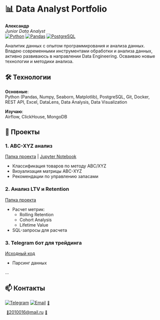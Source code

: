 <!--
**Asahi-UX/Asahi-UX** is a ✨ _special_ ✨ repository because its `README.md` (this file) appears on your GitHub profile.

Here are some ideas to get you started:

- 🔭 I’m currently working on ...
- 🌱 I’m currently learning ...

-->
# 📊 Data Analyst Portfolio 
**Александр**  
*Junior Data Analyst*  
[![Python](https://img.shields.io/badge/Python-3.10+-blue?logo=python)](https://python.org)
[![Pandas](https://img.shields.io/badge/Pandas-2.0+-orange)](https://pandas.pydata.org)
[![PostgreSQL](https://img.shields.io/badge/PostgreSQL-15+-blue?logo=postgresql)](https://postgresql.org)

Аналитик данных с опытом программирования и анализа данных. Владею современными инструментами обработки и анализа данных, активно развиваюсь в направлении Data Engineering. Осваиваю новые технологии и методики анализа.

## 🛠 Технологии
**Основные**:  
Python (Pandas, Numpy, Seaborn, Matplotlib), PostgreSQL, Git, Docker, REST API, Excel, DataLens, Data Analysis, Data Visualization

**Изучаю**:  
Airflow, ClickHouse, MongoDB
<!--
**Инструменты**:  
Jira, Confluence, Excel, Linux
-->
## 🚀 Проекты

### 1. ABC-XYZ анализ
[Папка проекта](/abc-xyz) | [Jupyter Notebook](/abc-xyz/notebooks/analysis.ipynb)
- Классификация товаров по методу ABC/XYZ
- Визуализация матрицы ABC-XYZ
- Рекомендации по управлению запасами

### 2. Анализ LTV и Retention
[Папка проекта](/ltv-retention)
- Расчет метрик:
  - Rolling Retention
  - Cohort Analysis
  - Lifetime Value
- SQL-запросы для расчета

### 3. Telegram бот для трейдинга
[Исходный код](/telegram-stock-bot)
- Парсинг данных 
<!--
- Реализация:
  - /price AAPL
  - /alert 150 USD
- Деплой в Docker
-->
...

## 📫 Контакты
[![Telegram](https://img.shields.io/badge/Telegram-Asahi_Alex-blue)](https://t.me/@Asahi_Alex)
[![Email](https://img.shields.io/badge/Email-2010016%40mail.ru-red)](mailto:2010016@mail.ru)


<style>
a[href^="mailto"]::after {
    content: '\1F4E9';
    padding-left: 5px;
    vertical-align: text-bottom;
    font-size: 0.8em;
}
</style>
<a href="mailto:2010016@mail.ru">2010016@mail.ru</a>

